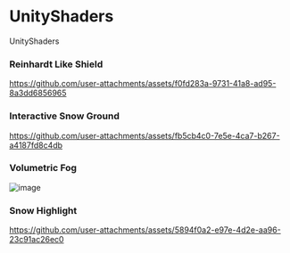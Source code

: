# UnityShaders
UnityShaders 

### Reinhardt Like Shield

https://github.com/user-attachments/assets/f0fd283a-9731-41a8-ad95-8a3dd6856965



### Interactive Snow Ground


https://github.com/user-attachments/assets/fb5cb4c0-7e5e-4ca7-b267-a4187fd8c4db


### Volumetric Fog

![image](https://github.com/user-attachments/assets/be396710-fdc9-4390-8b86-d56a32248173)


### Snow Highlight

https://github.com/user-attachments/assets/5894f0a2-e97e-4d2e-aa96-23c91ac26ec0

